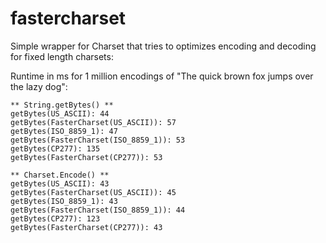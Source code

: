 # fastercharset
Simple wrapper for Charset that tries to optimizes encoding and decoding for fixed length charsets:

Runtime in ms for 1 million encodings of "The quick brown fox jumps over the lazy dog":

    ** String.getBytes() **
    getBytes(US_ASCII): 44
    getBytes(FasterCharset(US_ASCII)): 57
    getBytes(ISO_8859_1): 47
    getBytes(FasterCharset(ISO_8859_1)): 53
    getBytes(CP277): 135
    getBytes(FasterCharset(CP277)): 53
    
    ** Charset.Encode() **
    getBytes(US_ASCII): 43
    getBytes(FasterCharset(US_ASCII)): 45
    getBytes(ISO_8859_1): 43
    getBytes(FasterCharset(ISO_8859_1)): 44
    getBytes(CP277): 123
    getBytes(FasterCharset(CP277)): 43
